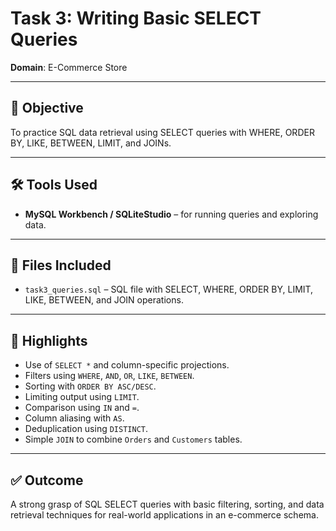 # Task 3: Writing Basic SELECT Queries  
**Domain**: E-Commerce Store

---

## 🎯 Objective  
To practice SQL data retrieval using SELECT queries with WHERE, ORDER BY, LIKE, BETWEEN, LIMIT, and JOINs.

---

## 🛠 Tools Used  
- **MySQL Workbench / SQLiteStudio** – for running queries and exploring data.

---

## 📁 Files Included
- `task3_queries.sql` – SQL file with SELECT, WHERE, ORDER BY, LIMIT, LIKE, BETWEEN, and JOIN operations.

---

## 🧾 Highlights

- Use of `SELECT *` and column-specific projections.
- Filters using `WHERE`, `AND`, `OR`, `LIKE`, `BETWEEN`.
- Sorting with `ORDER BY ASC/DESC`.
- Limiting output using `LIMIT`.
- Comparison using `IN` and `=`.
- Column aliasing with `AS`.
- Deduplication using `DISTINCT`.
- Simple `JOIN` to combine `Orders` and `Customers` tables.

---

## ✅ Outcome

A strong grasp of SQL SELECT queries with basic filtering, sorting, and data retrieval techniques for real-world applications in an e-commerce schema.
